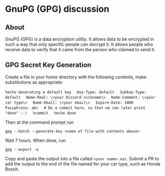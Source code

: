 # GnuPG (GPG) discussion

## About

GnuPG (GPG) is a data encryption utility. It allows data to be encrypted in such a way that only specific people can decrypt it. It allows people who receive data to verify that it came from the person who claimed to send it.

## GPG Secret Key Generation

Create a file in your home directory with the following contents, make substitutions as appropriate:

`%echo Generating a default key  `
`Key-Type: default  `
`Subkey-Type: default  `
`Name-Real: \<your Discord nickname\>  `
`Name-Comment: \<your car type\>  `
`Name-Email: \<your email\>  `
`Expire-Date: 1000  `
`Passphrase: abc  `
`# Do a commit here, so that we can later print "done" :-)  `
`%commit  `
`%echo done  `

Then at the command prompt run

`gpg --batch --generate-key <name of file with contents above>`

Wait 7 hours. When done, run

`gpg --export -a`

Copy and paste the output into a file called `<your name>.asc`. Submit a PR to add the output to the end of the file named for your car type, such as Honda Bosch.
